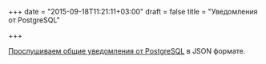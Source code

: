 +++
date = "2015-09-18T11:21:11+03:00"
draft = false
title = "Уведомления от PostgreSQL"

+++

<p><a href="http://coussej.github.io/2015/09/15/Listening-to-generic-JSON-notifications-from-PostgreSQL-in-Go/">Прослушиваем общие уведомления от&nbsp;PostgreSQL</a> в JSON формате.</p>

